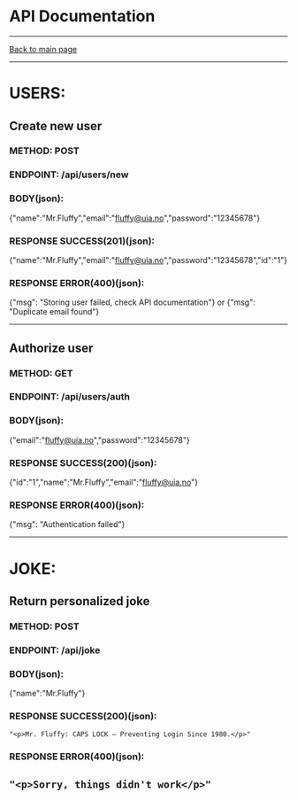 # API Documentation

---

[Back to main page](https://github.com/iamlost82/MM200-Mod2_A1)

---
# USERS:

## Create new user
### METHOD: POST
### ENDPOINT: /api/users/new
### BODY(json):
{"name":"Mr.Fluffy","email":"fluffy@uia.no","password":"12345678"}
### RESPONSE SUCCESS(201)(json):
{"name":"Mr.Fluffy","email":"fluffy@uia.no","password":"12345678","id":"1"}
### RESPONSE ERROR(400)(json):
{"msg": "Storing user failed, check API documentation"}
or
{"msg": "Duplicate email found"}

---

## Authorize user
### METHOD: GET
### ENDPOINT: /api/users/auth
### BODY(json):
{"email":"fluffy@uia.no","password":"12345678"}
### RESPONSE SUCCESS(200)(json): 
{"id":"1","name":"Mr.Fluffy","email":"fluffy@uia.no"}
### RESPONSE ERROR(400)(json):
{"msg": "Authentication failed"}

---

# JOKE:

## Return personalized joke
### METHOD: POST
### ENDPOINT: /api/joke
### BODY(json):
{"name":"Mr.Fluffy"}
### RESPONSE SUCCESS(200)(json):
```"<p>Mr. Fluffy: CAPS LOCK – Preventing Login Since 1980.</p>"```
### RESPONSE ERROR(400)(json):
```"<p>Sorry, things didn't work</p>"```
---